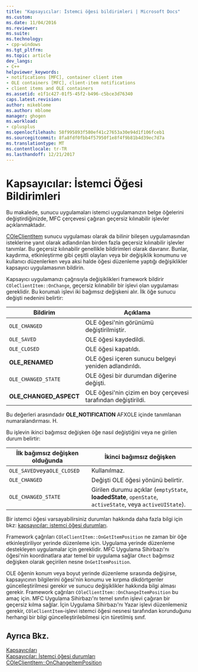 ```yaml
---
title: "Kapsayıcılar: İstemci öğesi bildirimleri | Microsoft Docs"
ms.custom: 
ms.date: 11/04/2016
ms.reviewer: 
ms.suite: 
ms.technology:
- cpp-windows
ms.tgt_pltfrm: 
ms.topic: article
dev_langs:
- C++
helpviewer_keywords:
- notifications [MFC], container client item
- OLE containers [MFC], client-item notifications
- client items and OLE containers
ms.assetid: e1f1c427-01f5-45f2-b496-c5bce3d76340
caps.latest.revision: 
author: mikeblome
ms.author: mblome
manager: ghogen
ms.workload:
- cplusplus
ms.openlocfilehash: 58f995893f580ef41c27653a30e94d1f106fceb1
ms.sourcegitcommit: 8fa8fdf0fbb4f57950f1e8f4f9b81b4d39ec7d7a
ms.translationtype: MT
ms.contentlocale: tr-TR
ms.lasthandoff: 12/21/2017
---
```

# <a name="containers-client-item-notifications"></a>Kapsayıcılar: İstemci Öğesi Bildirimleri
Bu makalede, sunucu uygulamaları istemci uygulamanızın belge öğelerini değiştirdiğinizde, MFC çerçevesi çağıran geçersiz kılınabilir işlevler açıklanmaktadır.  
  
 [COleClientItem](../mfc/reference/coleclientitem-class.md) sunucu uygulaması olarak da bilinir bileşen uygulamasından isteklerine yanıt olarak adlandırılan birden fazla geçersiz kılınabilir işlevler tanımlar. Bu geçersiz kılınabilir genellikle bildirimleri olarak davranır. Bunlar, kaydırma, etkinleştirme gibi çeşitli olayları veya bir değişiklik konumunu ve kullanıcı düzenlerken veya aksi halde öğesi düzenleme yaptığı değişiklikler kapsayıcı uygulamasının bildirin.  
  
 Kapsayıcı uygulamanızı çağrısıyla değişiklikleri framework bildirir `COleClientItem::OnChange`, geçersiz kılınabilir bir işlevi olan uygulaması gereklidir. Bu korumalı işlevi iki bağımsız değişkeni alır. İlk öğe sunucu değişti nedenini belirtir:  
  
|Bildirim|Açıklama|  
|------------------|-------------|  
|`OLE_CHANGED`|OLE öğesi'nin görünümü değiştirilmiştir.|  
|`OLE_SAVED`|OLE öğesi kaydedildi.|  
|`OLE_CLOSED`|OLE öğesi kapatıldı.|  
|**OLE_RENAMED**|OLE öğesi içeren sunucu belgeyi yeniden adlandırıldı.|  
|`OLE_CHANGED_STATE`|OLE öğesi bir durumdan diğerine değişti.|  
|**OLE_CHANGED_ASPECT**|OLE öğesi'nin çizim en boy çerçevesi tarafından değiştirildi.|  
  
 Bu değerleri arasındadır **OLE_NOTIFICATION** AFXOLE içinde tanımlanan numaralandırması. H.  
  
 Bu işlevin ikinci bağımsız değişken öğe nasıl değiştiğini veya ne girilen durum belirtir:  
  
|İlk bağımsız değişken olduğunda|İkinci bağımsız değişken|  
|----------------------------|---------------------|  
|`OLE_SAVED`veya`OLE_CLOSED`|Kullanılmaz.|  
|`OLE_CHANGED`|Değişti OLE öğesi yönünü belirtir.|  
|`OLE_CHANGED_STATE`|Girilen durumu açıklar (`emptyState`, **loadedState**, `openState`, `activeState`, veya `activeUIState`).|  
  
 Bir istemci öğesi varsayabilirsiniz durumları hakkında daha fazla bilgi için bkz: [kapsayıcılar: istemci öğesi durumları](../mfc/containers-client-item-states.md).  
  
 Framework çağrıları `COleClientItem::OnGetItemPosition` ne zaman bir öğe etkinleştiriliyor yerinde düzenleme için. Uygulama yerinde düzenleme destekleyen uygulamalar için gereklidir. MFC Uygulama Sihirbazı'nı öğesi'nin koordinatlara atar temel bir uygulama sağlar `CRect` bağımsız değişken olarak geçirilen nesne `OnGetItemPosition`.  
  
 OLE öğenin konum veya boyut yerinde düzenleme sırasında değişirse, kapsayıcının bilgilerini öğesi'nin konumu ve kırpma dikdörtgenler güncelleştirilmesi gerekir ve sunucu değişiklikler hakkında bilgi alması gerekir. Framework çağrıları `COleClientItem::OnChangeItemPosition` bu amaç için. MFC Uygulama Sihirbazı'nı temel sınıfın işlevi çağıran bir geçersiz kılma sağlar. İçin Uygulama Sihirbazı'nı Yazar işlevi düzenlemeniz gerekir, `COleClientItem`-işlevi istemci öğesi nesnesi tarafından korunduğunu herhangi bir bilgi güncelleştirilebilmesi için türetilmiş sınıf.  
  
## <a name="see-also"></a>Ayrıca Bkz.  
 [Kapsayıcıları](../mfc/containers.md)   
 [Kapsayıcılar: İstemci öğesi durumları](../mfc/containers-client-item-states.md)   
 [COleClientItem::OnChangeItemPosition](../mfc/reference/coleclientitem-class.md#onchangeitemposition)

